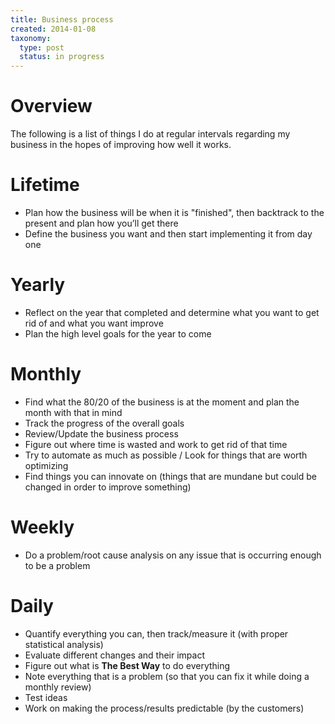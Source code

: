 ```yaml
---
title: Business process
created: 2014-01-08
taxonomy:
  type: post
  status: in progress
---
```


# Overview
The following is a list of things I do at regular intervals regarding my business in the hopes of improving how well it works.

# Lifetime
* Plan how the business will be when it is "finished", then backtrack to the present and plan how you’ll get there
* Define the business you want and then start implementing it from day one

# Yearly
* Reflect on the year that completed and determine what you want to get rid of and what you want improve
* Plan the high level goals for the year to come

# Monthly
* Find what the 80/20 of the business is at the moment and plan the month with that in mind
* Track the progress of the overall goals
* Review/Update the business process
* Figure out where time is wasted and work to get rid of that time
* Try to automate as much as possible / Look for things that are worth optimizing
* Find things you can innovate on (things that are mundane but could be changed in order to improve something)

# Weekly
* Do a problem/root cause analysis on any issue that is occurring enough to be a problem

# Daily
* Quantify everything you can, then track/measure it (with proper statistical analysis)
* Evaluate different changes and their impact
* Figure out what is **The Best Way** to do everything
* Note everything that is a problem (so that you can fix it while doing a monthly review)
* Test ideas
* Work on making the process/results predictable (by the customers)
